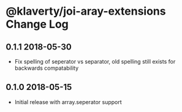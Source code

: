 # @klaverty/joi-aray-extensions Change Log

## 0.1.1 2018-05-30
* Fix spelling of seperator vs separator, old spelling still exists for backwards compatability

## 0.1.0 2018-05-15
* Initial release with array.seperator support